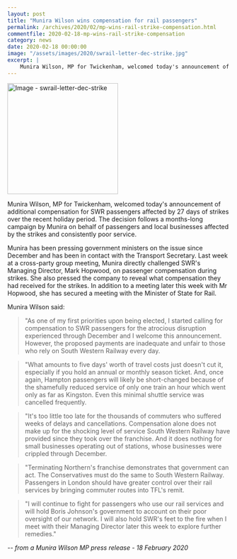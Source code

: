 ```yaml
---
layout: post
title: "Munira Wilson wins compensation for rail passengers"
permalink: /archives/2020/02/mp-wins-rail-strike-compensation.html
commentfile: 2020-02-18-mp-wins-rail-strike-compensation
category: news
date: 2020-02-18 00:00:00
image: "/assets/images/2020/swrail-letter-dec-strike.jpg"
excerpt: |
    Munira Wilson, MP for Twickenham, welcomed today's announcement of additional compensation for SWR passengers affected by 27 days of strikes over the recent holiday period.  The decision follows a months-long campaign by Munira on behalf of passengers and local businesses affected by the strikes and consistently poor service.
---
```

<a href="/assets/images/2020/swrail-letter-dec-strike.jpg" title="Click for a larger image"><img src="/assets/images/2020/swrail-letter-dec-strike-thumb.jpg" width="250" alt="Image - swrail-letter-dec-strike"  class="photo right"/></a>

Munira Wilson, MP for Twickenham, welcomed today's announcement of additional compensation for SWR passengers affected by 27 days of strikes over the recent holiday period.  The decision follows a months-long campaign by Munira on behalf of passengers and local businesses affected by the strikes and consistently poor service.

Munira has been pressing government ministers on the issue since December and has been in contact with the Transport Secretary.  Last week at a cross-party group meeting, Munira directly challenged SWR's Managing Director, Mark Hopwood, on passenger compensation during strikes.  She also pressed the company to reveal what compensation they had received for the strikes.  In addition to a meeting later this week with Mr Hopwood, she has secured a meeting with the Minister of State for Rail.

Munira Wilson said:

> "As one of my first priorities upon being elected, I started calling for compensation to SWR passengers for the atrocious disruption experienced through December and I welcome this announcement.  However, the proposed payments are inadequate and unfair to those who rely on South Western Railway every day.

> "What amounts to five days' worth of travel costs just doesn't cut it, especially if you hold an annual or monthly season ticket.  And, once again, Hampton passengers will likely be short-changed because of the shamefully reduced service of only one train an hour which went only as far as Kingston.  Even this minimal shuttle service was cancelled frequently.

> "It's too little too late for the thousands of commuters who suffered weeks of delays and cancellations.  Compensation alone does not make up for the shocking level of service South Western Railway have provided since they took over the franchise.  And it does nothing for small businesses operating out of stations, whose businesses were crippled through December.

> "Terminating Northern's franchise demonstrates that government can act.  The Conservatives must do the same to South Western Railway.  Passengers in London should have greater control over their rail services by bringing commuter routes into TFL's remit.

> "I will continue to fight for passengers who use our rail services and will hold Boris Johnson's government to account on their poor oversight of our network.  I will also hold SWR's feet to the fire when I meet with their Managing Director later this week to explore further remedies."

<cite>-- from a Munira Wilson MP press release - 18 February 2020</cite>
